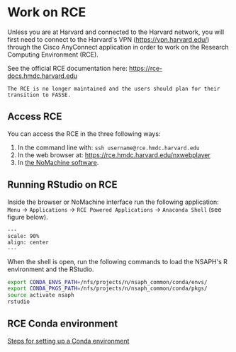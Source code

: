 # Work on RCE

Unless you are at Harvard and connected to the Harvard network, you will first need to connect to the Harvard's VPN (https://vpn.harvard.edu/) through the Cisco AnyConnect application in order to work on the Research Computing Environment (RCE).

See the official RCE documentation here: https://rce-docs.hmdc.harvard.edu 

```{warning}
The RCE is no longer maintained and the users should plan for their transition to FASSE.
```

## Access RCE

You can access the RCE in the three following ways:

1. In the command line with: `ssh username@rce.hmdc.harvard.edu`
2. In the web browser at: https://rce.hmdc.harvard.edu/nxwebplayer
3. In [the NoMachine software](https://rce-docs.hmdc.harvard.edu/nx4_installation).

## Running RStudio on RCE

Inside the browser or NoMachine interface run the following application: `Menu` -> `Applications` -> `RCE Powered Applications` -> `Anaconda Shell` (see figure below).

```{figure} imgs/img.png
---
scale: 90%
align: center 
---
```

When the shell is open, run the following commands to load the NSAPH's R environment and the RStudio.

```bash
export CONDA_ENVS_PATH=/nfs/projects/n/nsaph_common/conda/envs/
export CONDA_PKGS_PATH=/nfs/projects/n/nsaph_common/conda/pkgs/
source activate nsaph
rstudio
```

## RCE Conda environment 

[Steps for setting up a Conda environment](https://github.com/NSAPH/CausalGPS-test/blob/main/Analyses/scaling_synthetic_rce_1/scaling_synthetic_rce.md#steps-for-setting-up-environment)
